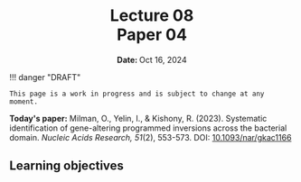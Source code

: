 <h1 align="center">
<b>Lecture 08</b><br>
Paper 04
</h1>
<p align="center"><b>Date: </b>Oct 16, 2024</p>

!!! danger "DRAFT"

    This page is a work in progress and is subject to change at any moment.

**Today's paper:** Milman, O., Yelin, I., & Kishony, R. (2023). Systematic identification of gene-altering programmed inversions across the bacterial domain. *Nucleic Acids Research, 51*(2), 553-573. DOI: [10.1093/nar/gkac1166](https://doi.org/10.1093/nar/gkac1166)

## Learning objectives
